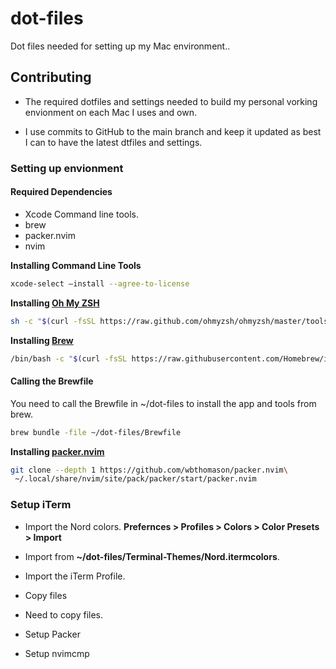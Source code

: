 # dot-files
Dot files needed for setting up my Mac environment..

## Contributing
* The required dotfiles and settings needed to build my personal vorking envionment on each Mac I uses and own.

* I use commits to GitHub to the main branch and keep it updated as best I can to have the latest dtfiles and settings.

### Setting up envionment

#### Required Dependencies

* Xcode Command line tools.
* brew
* packer.nvim
* nvim

**Installing Command Line Tools**
``` bash
xcode-select —install --agree-to-license
```

**Installing [Oh My ZSH](https://ohmyz.sh)**
``` bash
sh -c "$(curl -fsSL https://raw.github.com/ohmyzsh/ohmyzsh/master/tools/install.sh)"
```

**Installing [Brew](https://brew.sh)**
``` bash
/bin/bash -c "$(curl -fsSL https://raw.githubusercontent.com/Homebrew/install/HEAD/install.sh)"
```

#### Calling the Brewfile
You need to call the Brewfile in ~/dot-files to install the app and tools from brew.
``` bash
brew bundle -file ~/dot-files/Brewfile
```

**Installing [packer.nvim](https://github.com/wbthomason/packer.nvim)**
``` bash
git clone --depth 1 https://github.com/wbthomason/packer.nvim\
 ~/.local/share/nvim/site/pack/packer/start/packer.nvim
```

### Setup iTerm
* Import the Nord colors.
**Prefernces > Profiles > Colors > Color Presets > Import**

* Import from **~/dot-files/Terminal-Themes/Nord.itermcolors**.

* Import the iTerm Profile.

* Copy files
* Need to copy files.
* Setup Packer
* Setup nvimcmp
